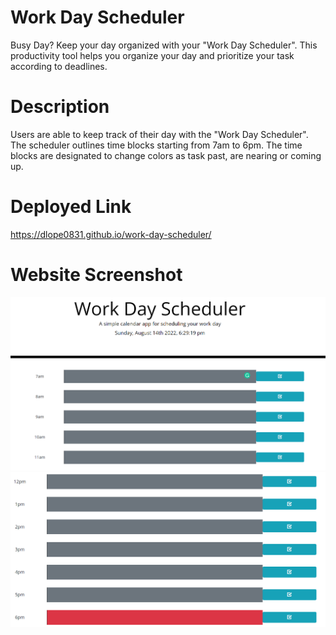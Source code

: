 # Work Day Scheduler 
Busy Day? Keep your day organized with your "Work Day Scheduler". This productivity tool helps you organize your day and prioritize your task according to deadlines. 

# Description
Users are able to keep track of their day with the "Work Day Scheduler". The scheduler outlines time blocks starting from 7am to 6pm. The time blocks are designated to change colors as task past, are nearing or coming up. 
# Deployed Link
https://dlope0831.github.io/work-day-scheduler/

# Website Screenshot
![alt screenshot of Work Day Scheduler](./Screenshot%20Picture%201.png)
![alt screenshot of Password Generator](./Screenshot%20Picture%202.png)
